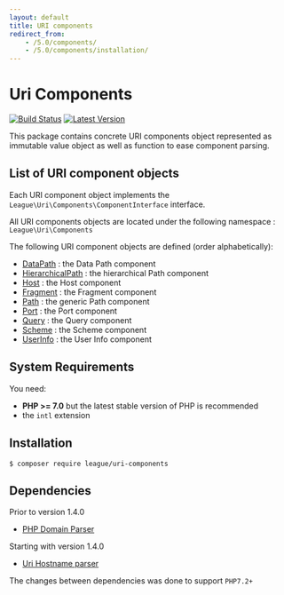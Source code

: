 ```yaml
---
layout: default
title: URI components
redirect_from:
    - /5.0/components/
    - /5.0/components/installation/
---
```


Uri Components
=======

[![Build Status](https://img.shields.io/travis/thephpleague/uri/master.svg?style=flat-square)](https://travis-ci.org/thephpleague/uri-components)
[![Latest Version](https://img.shields.io/github/release/thephpleague/uri-components.svg?style=flat-square)](https://github.com/thephpleague/uri-components/releases)

This package contains concrete URI components object represented as immutable value object as well as function to ease component parsing.


List of URI component objects
--------

Each URI component object implements the `League\Uri\Components\ComponentInterface` interface.

All URI components objects are located under the following namespace : `League\Uri\Components`


The following URI component objects are defined (order alphabetically):

- [DataPath](/components/1.0/data-path/) : the Data Path component
- [HierarchicalPath](/components/1.0/hierarchical-path/) : the hierarchical Path component
- [Host](/components/1.0/host/) : the Host component
- [Fragment](/components/1.0/fragment/) : the Fragment component
- [Path](/components/1.0/path/) : the generic Path component
- [Port](/components/1.0/port/) : the Port component
- [Query](/components/1.0/query/) : the Query component
- [Scheme](/components/1.0/scheme/) : the Scheme component
- [UserInfo](/components/1.0/userinfo/) : the User Info component

System Requirements
-------

You need:

- **PHP >= 7.0** but the latest stable version of PHP is recommended
- the `intl` extension

Installation
--------

~~~
$ composer require league/uri-components
~~~

Dependencies
-------

Prior to version 1.4.0

- [PHP Domain Parser](https://github.com/jeremykendall/php-domain-parser)

Starting with version 1.4.0

- [Uri Hostname parser](/5.0/publicsuffix/)

The changes between dependencies was done to support `PHP7.2+`
